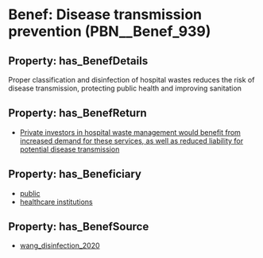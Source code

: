 # Benef: __Disease transmission prevention__ (PBN__Benef_939)

## Property: has_BenefDetails

Proper classification and disinfection of hospital wastes reduces the risk of disease transmission, protecting public health and improving sanitation

## Property: has_BenefReturn

* [Private investors in hospital waste management would benefit from increased demand for these services, as well as reduced liability for potential disease transmission](../BenefReturn/PBN__BenefReturn_1029)

## Property: has_Beneficiary

* [public](../Stakeholder/PBN__Stakeholder_52)
* [healthcare institutions](../Stakeholder/PBN__Stakeholder_269)

## Property: has_BenefSource

* [wang_disinfection_2020](../Article/PBN__Article_191)


